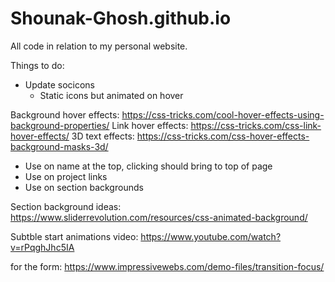 # Shounak-Ghosh.github.io
All code in relation to my personal website.


Things to do:
- Update socicons 
    - Static icons but animated on hover

Background hover effects: https://css-tricks.com/cool-hover-effects-using-background-properties/
Link hover effects:  https://css-tricks.com/css-link-hover-effects/
3D text effects: https://css-tricks.com/css-hover-effects-background-masks-3d/
 - Use on name at the top, clicking should bring to top of page
 - Use on project links
 - Use on section backgrounds

 Section background ideas: https://www.sliderrevolution.com/resources/css-animated-background/

 Subtble start animations video: https://www.youtube.com/watch?v=rPqghJhc5IA
 
for the form: https://www.impressivewebs.com/demo-files/transition-focus/